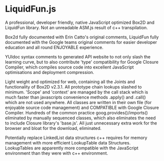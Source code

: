 # LiquidFun.js

A professional, developer friendly, native JavaScript optimized Box2D and LiquidFun library.
Not an unreadable ASM.js result of c++ transpilation.

Box2d fully documented with Erin Catto's original comments, LiquidFun fully documented with the Google teams original
comments for easier developer education and all round ENJOYABLE experience.

YUIdoc syntax comments to generated API website to not only slash the learning curve, but to also contribute 'type' compatibility 
for Google Closure Compiler, which compiles source code into excellent JavaScript optimisations and deployment compression.

Light weight and optimized for web, containing all the Joints and functionality of Box2D v2.3.1. All prototype chain lookups 
slashed to minimum. 'Scope' and 'context' are managed by the call stack which is much faster than javascripts convenience methods .apply() and .call() which are not used anywhere. All classes are written in their own file (for enjoyable source code management)
and COMPATIBLE with Google Closure Compiler. Hundreds of the common practice goog.provides()/imports() eliminated by manually sequenced classes, which also eliminates the need to include Closure library's 'base.js'. All just unnecessary extra work for the browser and bloat for the download, eliminated.

Potentially replace LinkedList data structures c++ requires for memory management with more efficient LookupTable data
Structures. LookupTables are apparently more compatible with the JavaScript environment than they were with c++ environment.
